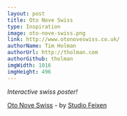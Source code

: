```yaml
---
layout: post
title: Oto Nove Swiss
type: Inspiration
image: oto-nove-swiss.png
link: http://www.otonoveswiss.co.uk/
authorName: Tim Holman
authorUrl: http://tholman.com
authorGithub: tholman
imgWidth: 1016
imgHeight: 496
---
```


_Interactive swiss poster!_

[Oto Nove Swiss](http://www.otonoveswiss.co.uk/) - by [Studio Feixen](http://www.studiofeixen.ch/)
